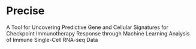 # Precise
A Tool for Uncovering Predictive Gene and Cellular Signatures for Checkpoint Immunotherapy Response through Machine Learning Analysis of Immune Single-Cell RNA-seq Data 
